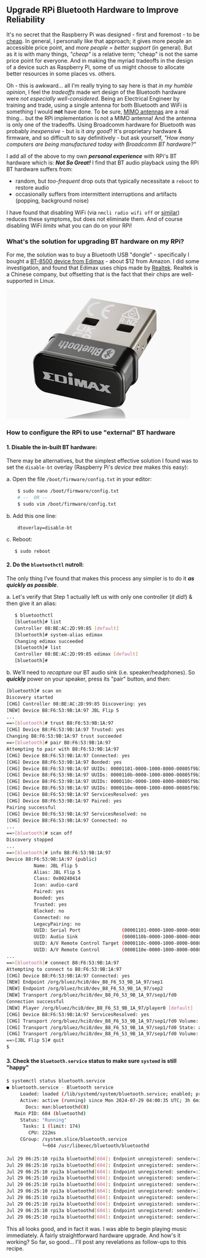 ## Upgrade RPi Bluetooth Hardware to Improve Reliability

It's no secret that the Raspberry Pi was designed - first and foremost - to be [cheap](https://dictionary.cambridge.org/dictionary/english/cheap). In general, I personally like that approach; it gives more people an accessible price point, and *more people = better support* (in general). But as it is with many things, *"cheap"* is a relative term; "cheap" is not the same price point for everyone. And in making the myriad tradeoffs in the design of a device such as Raspberry Pi, some of us might choose to allocate better resources in some places vs. others. 

Oh - this is awkward... all I'm really trying to say here is that *in my humble opinion*, I feel the *tradeoffs* made wrt design of the Bluetooth hardware were *not especially well-considered*. Being an Electrical Engineer by training and trade, using a single antenna for both Bluetooth and WiFi is something I would **not** have done. To be sure, [MIMO antennas](https://resources.system-analysis.cadence.com/blog/fundamentals-of-mimo-communication-in-wireless-systems) are a real thing...  but the RPi implementation is not a MIMO antenna! And the antenna is only one of the tradeoffs. Using Broadcomm hardware for Bluetooth was probably *inexpensive* - but is it *any good*? It's proprietary hardware & firmware, and so difficult to say definitively - but ask yourself, *"How many computers are being manufactured today with Broadcomm BT hardware?"* 

I add all of the above to my own ***personal experience*** with RPi's BT hardware which is: ***Not So Great!*** I find that BT audio playback using the RPi BT hardware suffers from: 

* random, but *too-frequent* drop outs that typically necessitate a `reboot`  to restore audio
* occasionally suffers from intermittent interruptions and artifacts (popping, background noise)

I have found that disabling WiFi (via `nmcli radio wifi off` or [similar](https://www.baeldung.com/linux/disable-wireless-network)) reduces these symptoms, but does not eliminate them. And of course disabling WiFi *limits* what you can do on your RPi! 

### What's the solution for upgrading BT hardware on my RPi?

For me, the solution was to buy a Bluetooth USB "dongle" - specifically I bought a [BT-8500 device from Edimax](https://www.edimax.com/edimax/merchandise/merchandise_detail/data/edimax/global/bluetooth/bt-8500/) - about $12 from Amazon. I did some investigation, and found that Edimax uses chips made by [Realtek](https://en.wikipedia.org/wiki/Realtek). Realtek is a Chinese company, but offsetting that is the fact that their chips are well-supported in Linux. 

![edimax-bt-8500](./pix/edimax-bt-8500.jpeg)



### How to configure the RPi to use "external" BT hardware

#### 1. Disable the in-built BT hardware:

There may be alternatives, but the simplest effective solution I found was to set the `disable-bt` overlay (Raspberry Pi's *device tree* makes this easy):

   a. Open the file `/boot/firmware/config.txt` in your editor:

   ```bash
       $ sudo nano /boot/firmware/config.txt 
       # --  OR --
       $ sudo vim /boot/firmware/config.txt
   ```

   b. Add this one line: 

   ```
       dtoverlay=disable-bt
   ```

   c. Reboot:
   ```
      $ sudo reboot
   ```

#### 2. Do the `bluetoothctl` nutroll:

The only thing I've found that makes this process any simpler is to do it ***as quickly as possible***. 

   a. Let's verify that Step 1 actually left us with only one controller (*it did!*) & then give it an alias: 

   ```bash
      $ bluetoothctl
      [bluetooth]# list
      Controller 08:BE:AC:2D:99:85 [default]
      [bluetooth]# system-alias edimax 
      Changing edimax succeeded
      [bluetooth]# list
      Controller 08:BE:AC:2D:99:85 edimax [default]
      [bluetooth]#
   ```

   b. We'll need to *recapture* our BT audio sink (i.e. speaker/headphones). So ***quickly*** power on your speaker, press its "pair" button, and then:  

   ```bash
   [bluetooth]# scan on 
   Discovery started
   [CHG] Controller 08:BE:AC:2D:99:85 Discovering: yes
   [NEW] Device B8:F6:53:9B:1A:97 JBL Flip 5 
   ...
==>[bluetooth]# trust B8:F6:53:9B:1A:97
   [CHG] Device B8:F6:53:9B:1A:97 Trusted: yes
   Changing B8:F6:53:9B:1A:97 trust succeeded
==>[bluetooth]# pair B8:F6:53:9B:1A:97
   Attempting to pair with B8:F6:53:9B:1A:97
   [CHG] Device B8:F6:53:9B:1A:97 Connected: yes
   [CHG] Device B8:F6:53:9B:1A:97 Bonded: yes
   [CHG] Device B8:F6:53:9B:1A:97 UUIDs: 00001101-0000-1000-8000-00805f9b34fb
   [CHG] Device B8:F6:53:9B:1A:97 UUIDs: 0000110b-0000-1000-8000-00805f9b34fb
   [CHG] Device B8:F6:53:9B:1A:97 UUIDs: 0000110c-0000-1000-8000-00805f9b34fb
   [CHG] Device B8:F6:53:9B:1A:97 UUIDs: 0000110e-0000-1000-8000-00805f9b34fb
   [CHG] Device B8:F6:53:9B:1A:97 ServicesResolved: yes
   [CHG] Device B8:F6:53:9B:1A:97 Paired: yes
   Pairing successful
   [CHG] Device B8:F6:53:9B:1A:97 ServicesResolved: no
   [CHG] Device B8:F6:53:9B:1A:97 Connected: no 
   ...
==>[bluetooth]# scan off
   Discovery stopped 
   ...
==>[bluetooth]# info B8:F6:53:9B:1A:97
   Device B8:F6:53:9B:1A:97 (public)
	         Name: JBL Flip 5
	         Alias: JBL Flip 5
	         Class: 0x00240414
	         Icon: audio-card
	         Paired: yes
	         Bonded: yes
	         Trusted: yes
	         Blocked: no
	         Connected: no
	         LegacyPairing: no
	         UUID: Serial Port               (00001101-0000-1000-8000-00805f9b34fb)
	         UUID: Audio Sink                (0000110b-0000-1000-8000-00805f9b34fb)
	         UUID: A/V Remote Control Target (0000110c-0000-1000-8000-00805f9b34fb)
	         UUID: A/V Remote Control        (0000110e-0000-1000-8000-00805f9b34fb) 
   ...
==>[bluetooth]# connect B8:F6:53:9B:1A:97
   Attempting to connect to B8:F6:53:9B:1A:97
   [CHG] Device B8:F6:53:9B:1A:97 Connected: yes
   [NEW] Endpoint /org/bluez/hci0/dev_B8_F6_53_9B_1A_97/sep1
   [NEW] Endpoint /org/bluez/hci0/dev_B8_F6_53_9B_1A_97/sep2
   [NEW] Transport /org/bluez/hci0/dev_B8_F6_53_9B_1A_97/sep1/fd0
   Connection successful
   [NEW] Player /org/bluez/hci0/dev_B8_F6_53_9B_1A_97/player0 [default]
   [CHG] Device B8:F6:53:9B:1A:97 ServicesResolved: yes
   [CHG] Transport /org/bluez/hci0/dev_B8_F6_53_9B_1A_97/sep1/fd0 Volume: 0x003c (60)
   [CHG] Transport /org/bluez/hci0/dev_B8_F6_53_9B_1A_97/sep1/fd0 State: active
   [CHG] Transport /org/bluez/hci0/dev_B8_F6_53_9B_1A_97/sep1/fd0 Volume: 0x0034 (52)
==>[JBL Flip 5]# quit 
   $ 
   ```

#### 3. Check the `bluetooth.service` status to make sure `systemd` is still "happy" 

   ```bash
   $ systemctl status bluetooth.service
   ● bluetooth.service - Bluetooth service
        Loaded: loaded (/lib/systemd/system/bluetooth.service; enabled; preset: enabled)
        Active: active (running) since Mon 2024-07-29 04:00:35 UTC; 3h 6min ago
          Docs: man:bluetoothd(8)
      Main PID: 604 (bluetoothd)
        Status: "Running"
         Tasks: 1 (limit: 174)
           CPU: 222ms
        CGroup: /system.slice/bluetooth.service
                └─604 /usr/libexec/bluetooth/bluetoothd
   
   Jul 29 06:25:10 rpi3a bluetoothd[604]: Endpoint unregistered: sender=:1.34 path=/MediaEndpoint/A2DPSource/aptx_ll_1
   Jul 29 06:25:10 rpi3a bluetoothd[604]: Endpoint unregistered: sender=:1.34 path=/MediaEndpoint/A2DPSource/aptx_ll_0
   Jul 29 06:25:10 rpi3a bluetoothd[604]: Endpoint unregistered: sender=:1.34 path=/MediaEndpoint/A2DPSource/aptx_ll_duplex_1
   Jul 29 06:25:10 rpi3a bluetoothd[604]: Endpoint unregistered: sender=:1.34 path=/MediaEndpoint/A2DPSource/aptx_ll_duplex_0
   Jul 29 06:25:10 rpi3a bluetoothd[604]: Endpoint unregistered: sender=:1.34 path=/MediaEndpoint/A2DPSource/faststream
   Jul 29 06:25:10 rpi3a bluetoothd[604]: Endpoint unregistered: sender=:1.34 path=/MediaEndpoint/A2DPSource/faststream_duplex
   Jul 29 06:25:10 rpi3a bluetoothd[604]: Endpoint unregistered: sender=:1.34 path=/MediaEndpoint/A2DPSink/opus_05
   Jul 29 06:25:10 rpi3a bluetoothd[604]: Endpoint unregistered: sender=:1.34 path=/MediaEndpoint/A2DPSource/opus_05
   Jul 29 06:25:10 rpi3a bluetoothd[604]: Endpoint unregistered: sender=:1.34 path=/MediaEndpoint/A2DPSink/opus_05_duplex
   Jul 29 06:25:10 rpi3a bluetoothd[604]: Endpoint unregistered: sender=:1.34 path=/MediaEndpoint/A2DPSource/opus_05_duplex
   ```

This all looks good, and in fact it was. I was able to begin playing music immediately. A fairly straightforward hardware upgrade. And how's it working? So far, so good... I'll post any revelations as follow-ups to this recipe. 


